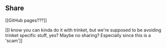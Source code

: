 ## Share

[[GitHub pages???]]

[[I know you can kinda do it with trinket, but we're supposed to be avoiding trinket specific stuff, yes? Maybe no sharing? Especially since this is a 'scam']]